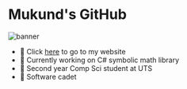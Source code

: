 # Mukund's GitHub

![banner](https://socialify.git.ci/Mukundks2004/Mukundks2004/image?language=1&owner=1&name=1&stargazers=1&theme=Light)

- 🧭 Click [here](https://mukundks2004.github.io/) to go to my website
- 🚀 Currently working on C# symbolic math library
- 🏫 Second year Comp Sci student at UTS
- 🏢 Software cadet
